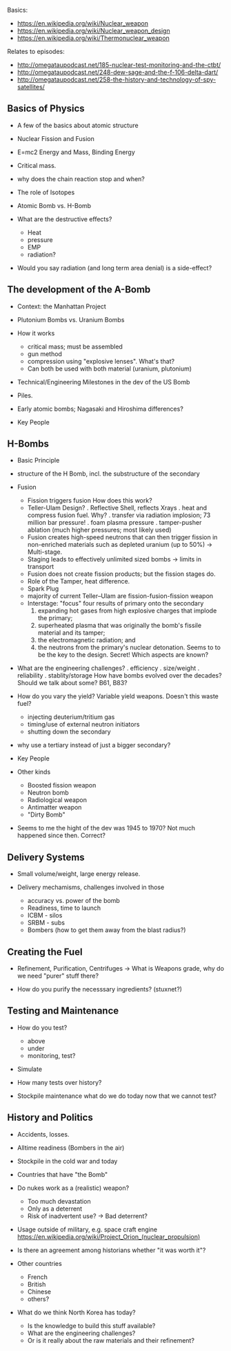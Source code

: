 Basics: 
* https://en.wikipedia.org/wiki/Nuclear_weapon
* https://en.wikipedia.org/wiki/Nuclear_weapon_design
* https://en.wikipedia.org/wiki/Thermonuclear_weapon

Relates to episodes:
* http://omegataupodcast.net/185-nuclear-test-monitoring-and-the-ctbt/
* http://omegataupodcast.net/248-dew-sage-and-the-f-106-delta-dart/
* http://omegataupodcast.net/258-the-history-and-technology-of-spy-satellites/


Basics of Physics
-------------------------------------------
* A few of the basics about atomic structure
* Nuclear Fission and Fusion
* E=mc2 Energy and Mass, Binding Energy
* Critical mass.
* why does the chain reaction stop and when?
* The role of Isotopes
* Atomic Bomb vs. H-Bomb

* What are the destructive effects? 
  - Heat
  - pressure
  - EMP
  - radiation?

* Would you say radiation (and long term area denial) is a side-effect?


The development of the A-Bomb
------------------------------------------
* Context: the Manhattan Project

* Plutonium Bombs vs. Uranium Bombs

* How it works
  - critical mass; must be assembled  
  - gun method
  - compression using "explosive lenses". What's that?
  - Can both be used with both material (uranium, plutonium)

* Technical/Engineering Milestones in the dev of the US Bomb

* Piles.

* Early atomic bombs; Nagasaki and Hiroshima differences?

* Key People


H-Bombs
------------------------------------------
* Basic Principle

* structure of the H Bomb, incl. the substructure of the secondary


* Fusion
  - Fission triggers fusion
    How does this work?
  - Teller-Ulam Design?
    . Reflective Shell, reflects Xrays
    . heat and compress fusion fuel. Why?
      . transfer via radiation implosion; 73 million bar pressure!
      . foam plasma pressure
      . tamper-pusher ablation (much higher pressures; most likely used)
  - Fusion creates high-speed neutrons that can then 
    trigger fission in non-enriched materials such as depleted uranium (up to 50%) 
    -> Multi-stage.
  - Staging leads to effectively unlimited sized bombs -> limits in transport
  - Fusion does not create fission products; but the fission stages do.
  - Role of the Tamper, heat difference.
  - Spark Plug
  - majority of current Teller–Ulam are fission-fusion-fission weapon
  - Interstage: "focus" four results of primary onto the secondary
    1) expanding hot gases from high explosive charges that implode the primary; 
    2) superheated plasma that was originally the bomb's fissile material and its tamper; 
    3) the electromagnetic radiation; and 
    4) the neutrons from the primary's nuclear detonation. 
    Seems to to be the key to the design. Secret!
    Which aspects are known?
 

* What are the engineering challenges?
  . efficiency
  . size/weight
  . reliability
  . stablity/storage
  How have bombs evolved over the decades?
  Should we talk about some? B61, B83?

* How do you vary the yield? 
  Variable yield weapons. Doesn't this waste fuel?
  - injecting deuterium/tritium gas
  - timing/use of external neutron initiators
  - shutting down the secondary

* why use a tertiary instead of just a bigger secondary?

* Key People  

* Other kinds
  - Boosted fission weapon
  - Neutron bomb
  - Radiological weapon
  - Antimatter weapon
  - "Dirty Bomb"

* Seems to me the hight of the dev was 1945 to 1970?
  Not much happened since then. Correct?  


Delivery Systems
-------------------------------------------------

* Small volume/weight, large energy release.

* Delivery mechamisms, challenges involved in those
  - accuracy vs. power of the bomb
  - Readiness, time to launch
  - ICBM - silos
  - SRBM - subs
  - Bombers (how to get them away from the blast radius?)



Creating the Fuel
-------------------------------------------------

* Refinement, Purification, Centrifuges
  -> What is Weapons grade, why do we need "purer" stuff there?

* How do you purify the necesssary ingredients? (stuxnet?)


Testing and Maintenance
--------------------------------------------------
* How do you test?
  - above
  - under
  - monitoring, test?

* Simulate

* How many tests over history?  

* Stockpile maintenance
  what do we do today now that we cannot test?


History and Politics
-------------------------------------------------
* Accidents, losses.

* Alltime readiness (Bombers in the air)

* Stockpile in the cold war and today

* Countries that have "the Bomb"

* Do nukes work as a (realistic) weapon?
  - Too much devastation
  - Only as a deterrent
  - Risk of inadvertent use? -> Bad deterrent?
  
* Usage outside of military, e.g. space craft engine https://en.wikipedia.org/wiki/Project_Orion_(nuclear_propulsion)

* Is there an agreement among historians whether "it was worth it"?  

* Other countries
  - French
  - British
  - Chinese
  - others?

* What do we think North Korea has today?
  - Is the knowledge to build this stuff available?  
  - What are the engineering challenges?
  - Or is it really about the raw materials and their refinement?
  
 
 
  
  
